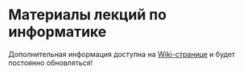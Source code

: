# Материалы лекций по информатике

Дополнительная информация доступна на [Wiki-странице](https://github.com/moevm/cs_lectures/wiki) и будет постоянно обновляться!
